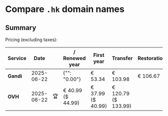 # Compare `.hk` domain names

## Summary

Pricing (excluding taxes):

| Service | Date |  | / Renewed year | First year | Transfer | Restoration |
|--|--|--|--|--|--|--|
| **Gandi** | 2025-06-22 |  | {"": "0.00"} | € 53.34 | € 103.98 | € 106.67 |
| **OVH** | 2025-06-22 | 🏆 | € 40.99<br>($ 44.99) | € 37.99<br>($ 40.99) | € 120.79<br>($ 133.99) |  |
